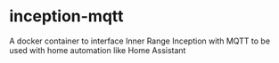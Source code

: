 # inception-mqtt
A docker container to interface Inner Range Inception with MQTT to be used with home automation like Home Assistant
